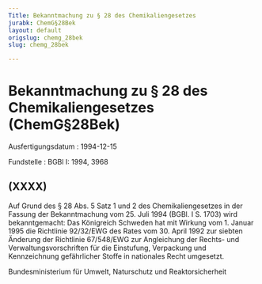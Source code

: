 ```yaml
---
Title: Bekanntmachung zu § 28 des Chemikaliengesetzes
jurabk: ChemG§28Bek
layout: default
origslug: chemg_28bek
slug: chemg_28bek

---
```


# Bekanntmachung zu § 28 des Chemikaliengesetzes (ChemG§28Bek)

Ausfertigungsdatum
:   1994-12-15

Fundstelle
:   BGBl I: 1994, 3968



## (XXXX)

Auf Grund des § 28 Abs. 5 Satz 1 und 2 des Chemikaliengesetzes in der Fassung der Bekanntmachung vom 25. Juli 1994 (BGBl. I S. 1703) wird bekanntgemacht:
Das Königreich Schweden hat mit Wirkung vom 1. Januar 1995 die Richtlinie 92/32/EWG des Rates vom 30. April 1992 zur siebten Änderung der Richtlinie 67/548/EWG zur Angleichung der Rechts- und Verwaltungsvorschriften für die Einstufung, Verpackung und Kennzeichnung gefährlicher Stoffe in nationales Recht umgesetzt.

Bundesministerium für Umwelt, Naturschutz und Reaktorsicherheit

